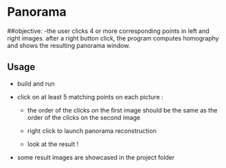 # Panorama

##objective:
-the user clicks 4 or more corresponding points in left and right images. after a right  button click, the program computes homography and shows the resulting panorama window.


## Usage

- build and run

- click on at least 5 matching points on each picture :
	
	- the order of the clicks on the first image should be the same as the order of the clicks on the second image

	- right click to launch panorama reconstruction 

	- look at the result !

- some result images are showcased in the project folder



